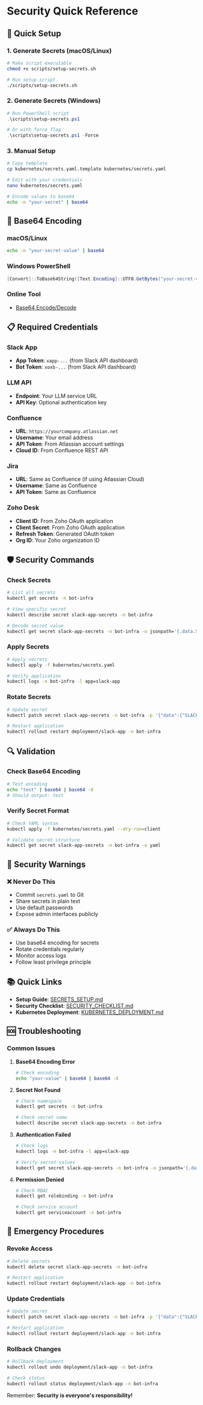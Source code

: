 # Security Quick Reference

## 🚀 **Quick Setup**

### **1. Generate Secrets (macOS/Linux)**
```bash
# Make script executable
chmod +x scripts/setup-secrets.sh

# Run setup script
./scripts/setup-secrets.sh
```

### **2. Generate Secrets (Windows)**
```powershell
# Run PowerShell script
.\scripts\setup-secrets.ps1

# Or with force flag
.\scripts\setup-secrets.ps1 -Force
```

### **3. Manual Setup**
```bash
# Copy template
cp kubernetes/secrets.yaml.template kubernetes/secrets.yaml

# Edit with your credentials
nano kubernetes/secrets.yaml

# Encode values to base64
echo -n "your-secret" | base64
```

## 🔐 **Base64 Encoding**

### **macOS/Linux**
```bash
echo -n "your-secret-value" | base64
```

### **Windows PowerShell**
```powershell
[Convert]::ToBase64String([Text.Encoding]::UTF8.GetBytes("your-secret-value"))
```

### **Online Tool**
- [Base64 Encode/Decode](https://www.base64encode.org/)

## 📋 **Required Credentials**

### **Slack App**
- **App Token**: `xapp-...` (from Slack API dashboard)
- **Bot Token**: `xoxb-...` (from Slack API dashboard)

### **LLM API**
- **Endpoint**: Your LLM service URL
- **API Key**: Optional authentication key

### **Confluence**
- **URL**: `https://yourcompany.atlassian.net`
- **Username**: Your email address
- **API Token**: From Atlassian account settings
- **Cloud ID**: From Confluence REST API

### **Jira**
- **URL**: Same as Confluence (if using Atlassian Cloud)
- **Username**: Same as Confluence
- **API Token**: Same as Confluence

### **Zoho Desk**
- **Client ID**: From Zoho OAuth application
- **Client Secret**: From Zoho OAuth application
- **Refresh Token**: Generated OAuth token
- **Org ID**: Your Zoho organization ID

## 🛡️ **Security Commands**

### **Check Secrets**
```bash
# List all secrets
kubectl get secrets -n bot-infra

# View specific secret
kubectl describe secret slack-app-secrets -n bot-infra

# Decode secret value
kubectl get secret slack-app-secrets -n bot-infra -o jsonpath='{.data.SLACK_APP_TOKEN}' | base64 -d
```

### **Apply Secrets**
```bash
# Apply secrets
kubectl apply -f kubernetes/secrets.yaml

# Verify application
kubectl logs -n bot-infra -l app=slack-app
```

### **Rotate Secrets**
```bash
# Update secret
kubectl patch secret slack-app-secrets -n bot-infra -p '{"data":{"SLACK_APP_TOKEN":"<new-base64-value>"}}'

# Restart application
kubectl rollout restart deployment/slack-app -n bot-infra
```

## 🔍 **Validation**

### **Check Base64 Encoding**
```bash
# Test encoding
echo "test" | base64 | base64 -d
# Should output: test
```

### **Verify Secret Format**
```bash
# Check YAML syntax
kubectl apply -f kubernetes/secrets.yaml --dry-run=client

# Validate secret structure
kubectl get secret slack-app-secrets -n bot-infra -o yaml
```

## 🚨 **Security Warnings**

### **❌ Never Do This**
- Commit `secrets.yaml` to Git
- Share secrets in plain text
- Use default passwords
- Expose admin interfaces publicly

### **✅ Always Do This**
- Use base64 encoding for secrets
- Rotate credentials regularly
- Monitor access logs
- Follow least privilege principle

## 📚 **Quick Links**

- **Setup Guide**: [SECRETS_SETUP.md](SECRETS_SETUP.md)
- **Security Checklist**: [SECURITY_CHECKLIST.md](SECURITY_CHECKLIST.md)
- **Kubernetes Deployment**: [KUBERNETES_DEPLOYMENT.md](KUBERNETES_DEPLOYMENT.md)

## 🆘 **Troubleshooting**

### **Common Issues**

1. **Base64 Encoding Error**
   ```bash
   # Check encoding
   echo "your-value" | base64 | base64 -d
   ```

2. **Secret Not Found**
   ```bash
   # Check namespace
   kubectl get secrets -n bot-infra
   
   # Check secret name
   kubectl describe secret slack-app-secrets -n bot-infra
   ```

3. **Authentication Failed**
   ```bash
   # Check logs
   kubectl logs -n bot-infra -l app=slack-app
   
   # Verify secret values
   kubectl get secret slack-app-secrets -n bot-infra -o jsonpath='{.data.SLACK_APP_TOKEN}' | base64 -d
   ```

4. **Permission Denied**
   ```bash
   # Check RBAC
   kubectl get rolebinding -n bot-infra
   
   # Check service account
   kubectl get serviceaccount -n bot-infra
   ```

## 🔧 **Emergency Procedures**

### **Revoke Access**
```bash
# Delete secrets
kubectl delete secret slack-app-secrets -n bot-infra

# Restart application
kubectl rollout restart deployment/slack-app -n bot-infra
```

### **Update Credentials**
```bash
# Update secret
kubectl patch secret slack-app-secrets -n bot-infra -p '{"data":{"SLACK_APP_TOKEN":"<new-value>"}}'

# Restart application
kubectl rollout restart deployment/slack-app -n bot-infra
```

### **Rollback Changes**
```bash
# Rollback deployment
kubectl rollout undo deployment/slack-app -n bot-infra

# Check status
kubectl rollout status deployment/slack-app -n bot-infra
```

Remember: **Security is everyone's responsibility!**
